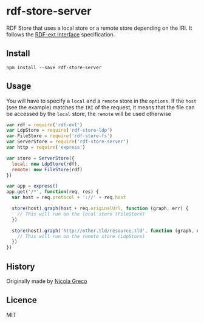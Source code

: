 # rdf-store-server

RDF Store that uses a local store or a remote store depending on the IRI.
It follows the [RDF-ext Interface](http://bergos.github.io/rdf-ext-spec/) specification.


## Install

```
npm install --save rdf-store-server
```

## Usage

You will have to specify a `local` and a `remote` store in the `options`.
If the `host` (see the example) matches the `IRI` of the request,
it means that the file can be accessed by the `local` store, the `remote` will be used otherwise

```javascript
var rdf = require('rdf-ext')
var LdpStore = require('rdf-store-ldp')
var FileStore = require('rdf-store-fs')
var ServerStore = require('rdf-store-server')
var http = require('express')

var store = ServerStore({
  local: new LdpStore(rdf),
  remote: new FileStore(rdf)
})

var app = express()
app.get('/*', function(req, res) {
  var host = req.protocol + '://' + req.host

  store(host).graph(host + req.originalUrl, function (graph, err) {
    // This will run on the local store (FileStore)
  })

  store(host).graph('http://other.tld/resource.tld', function (graph, err) {
    // This will run on the remote store (LdpStore)
  })
})

```


## History

Originally made by [Nicola Greco](https://github.com/nicola)

## Licence

MIT